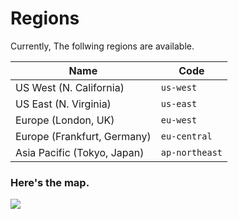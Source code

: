 # Regions

Currently, The follwing regions are available.

| Name	                  | Code         |
|-------------------------|--------------|
| US West (N. California)	| `us-west`    |
| US East (N. Virginia)	  | `us-east`    |
| Europe (London, UK)		      | `eu-west`    |
| Europe (Frankfurt, Germany)		  | `eu-central` |
| Asia Pacific (Tokyo, Japan)		  | `ap-northeast` |


### Here's the map.

![](https://static.aurevocdn.xyz/images/map.svg)
